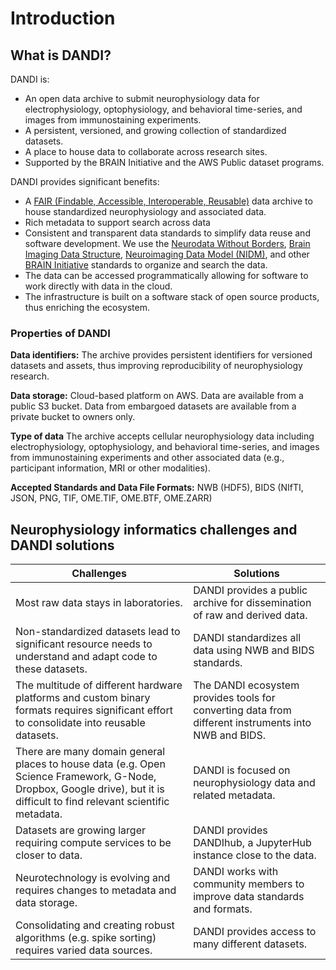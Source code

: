 # Introduction

## What is DANDI?

DANDI is:

- An open data archive to submit neurophysiology data for electrophysiology,
optophysiology, and behavioral time-series, and images from immunostaining experiments.
- A persistent, versioned, and growing collection of standardized datasets.
- A place to house data to collaborate across research sites.
- Supported by the BRAIN Initiative and the AWS Public dataset programs.

DANDI provides significant benefits:

- A [FAIR (Findable, Accessible, Interoperable, Reusable)](https://www.force11.org/group/fairgroup/fairprinciples) data archive to house standardized neurophysiology and associated data.
- Rich metadata to support search across data
- Consistent and transparent data standards to simplify data reuse and software development. We use the [Neurodata Without Borders](https://nwb.org), 
[Brain Imaging Data Structure](https://bids.neuroimaging.io/),
[Neuroimaging Data Model (NIDM)](http://nidm.nidash.org/), and other [BRAIN Initiative](https://braininitiative.nih.gov/) standards to organize and search the data. 
- The data can be accessed programmatically allowing for software to work directly with data in the cloud.
- The infrastructure is built on a software stack of open source products, thus enriching the ecosystem.

### Properties of DANDI 

**Data identifiers:** The archive provides persistent identifiers for versioned datasets and assets, thus improving reproducibility of neurophysiology research.

**Data storage:** Cloud-based platform on AWS. Data are available from a public S3 bucket. Data from embargoed datasets are available from a private bucket to owners only.

**Type of data** The archive accepts cellular neurophysiology data including electrophysiology, optophysiology, and behavioral time-series, and images from immunostaining experiments and other associated data (e.g., participant information, MRI or other modalities).

**Accepted Standards and Data File Formats:** NWB (HDF5), BIDS (NIfTI, JSON, PNG, TIF, OME.TIF, OME.BTF, OME.ZARR)

## Neurophysiology informatics challenges and DANDI solutions

| Challenges | Solutions |
|---|---|
| Most raw data stays in laboratories. | DANDI provides a public archive for dissemination of raw and derived data. |
| Non-standardized datasets lead to significant resource needs to understand and adapt code to these datasets. | DANDI standardizes all data using NWB and BIDS standards. |
| The multitude of different hardware platforms and custom binary formats requires significant effort to consolidate into reusable datasets. | The DANDI ecosystem provides tools for converting data from different instruments into NWB and BIDS. |
| There are many domain general places to house data (e.g. Open Science Framework, G-Node, Dropbox, Google drive), but it is difficult to find relevant scientific metadata. | DANDI is focused on neurophysiology data and related metadata. |
| Datasets are growing larger requiring compute services to be closer to data. | DANDI provides DANDIhub, a JupyterHub instance close to the data. |
| Neurotechnology is evolving and requires changes to metadata and data storage. | DANDI works with community members to improve data standards and formats. |
| Consolidating and creating robust algorithms (e.g. spike sorting) requires varied data sources. | DANDI provides access to many different datasets. |

